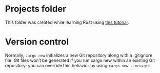 # Projects folder

This folder was created while learning Rust using [this tutorial](https://rust-book.cs.brown.edu/ch01-02-hello-world.html).


# Version control
Normally, `cargo new` initializes a new Git repository along with a .gitignore file. Git files won’t be generated if you run cargo new within an existing Git repository; you can override this behavior by using `cargo new --vcs=git`.
